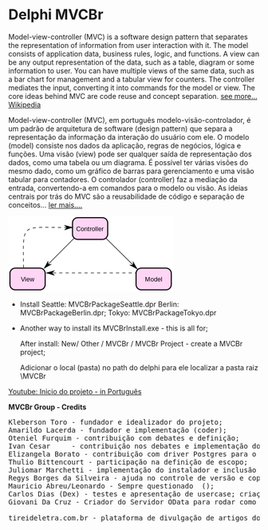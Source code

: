# Delphi MVCBr

Model-view-controller (MVC) is a software design pattern that separates the representation of information from user interaction with it. The model consists of application data, business rules, logic, and functions. A view can be any output representation of the data, such as a table, diagram or some information to user. You can have multiple views of the same data, such as a bar chart for management and a tabular view for counters. The controller mediates the input, converting it into commands for the model or view. The core ideas behind MVC are code reuse and concept separation. <a href="https://en.wikipedia.org/wiki/Model%E2%80%93view%E2%80%93controller">see more... Wikipedia</a>


Model-view-controller (MVC), em português modelo-visão-controlador, é um padrão de arquitetura de software (design pattern) que separa a representação da informação da interação do usuário com ele. O modelo (model) consiste nos dados da aplicação, regras de negócios, lógica e funções. Uma visão (view) pode ser qualquer saída de representação dos dados, como uma tabela ou um diagrama. É possível ter várias visões do mesmo dado, como um gráfico de barras para gerenciamento e uma visão tabular para contadores. O controlador (controller) faz a mediação da entrada, convertendo-a em comandos para o modelo ou visão. As ideias centrais por trás do MVC são a reusabilidade de código e separação de conceitos... <a href="http://pt.wikipedia.org/wiki/MVC">ler mais....</a>

<img src="/330px-ModelViewControllerDiagram2.svg.png"></a>


* Install
  Seattle:  MVCBrPackageSeattle.dpr
  Berlin:   MVCBrPackageBerlin.dpr;
  Tokyo:    MVCBrPackageTokyo.dpr
  
* Another way to install its MVCBrInstall.exe - this is all for;
  
  After install:  New/ Other / MVCBr / MVCBr Project - create a MVCBr project;
  
  Adicionar o local (pasta) no path do delphi para ele localizar a pasta raiz  \MVCBr 
  
<a href="http://bit.ly/2gyBpVp">Youtube: Inicio do projeto - in Português</a>


<b>MVCBr Group - Credits</b>
<pre>
Kleberson Toro - fundador e idealizador do projeto;
Amarildo Lacerda - fundador e implementação (coder);
Oteniel Furquim - contribuição com debates e definição;
Ivan Cesar     - contribuição nos debates e implementação do MemDataset para o OData;
Elizangela Borato - contribuição com driver Postgres para o servidor OData e implementação do gerador de metadata.
Thulio Bittencourt - participação na definição de escopo;
Juliomar Marchetti - implementação do instalador e inclusão no GETIT
Regys Borges da Silveira - ajuda no controle de versão e coparticipação com o Instalador
Mauricio Abreu/Leonardo - Sempre questionado  ();
Carlos Dias (Dex) - testes e apresentação de usercase; criação dos icones dos experts
Giovani Da Cruz - Criador do Servidor OData para rodar como serviço.

tireideletra.com.br - plataforma de divulgação de artigos do MVCBr (Apoio: WBAGestão-Storeware)
</pre>
